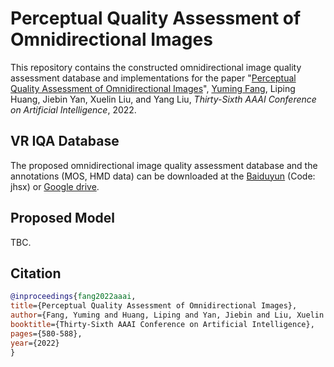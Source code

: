 # Perceptual Quality Assessment of Omnidirectional Images

This repository contains the constructed omnidirectional image quality assessment database and implementations for the paper "[Perceptual Quality Assessment of Omnidirectional Images](https://aaai-2022.virtualchair.net/poster_aaai4008)", [Yuming Fang](http://sim.jxufe.cn/JDMKL/ymfang.html), Liping Huang, Jiebin Yan, Xuelin Liu, and Yang Liu, *Thirty-Sixth AAAI Conference on Artificial Intelligence*, 2022.

## VR IQA Database
The proposed omnidirectional image quality assessment database and the annotations (MOS, HMD data) can be downloaded at the [Baiduyun](https://pan.baidu.com/s/1DRDeEf3yWRKuzJ7_BT3GjA) (Code: jhsx) or [Google drive](https://drive.google.com/drive/folders/1ro9D6LOhpd-t6f_X0P5Rx5dkgF8fDJPS?usp=sharing).


## Proposed Model
TBC.


## Citation
```bibtex
@inproceedings{fang2022aaai,
title={Perceptual Quality Assessment of Omnidirectional Images},
author={Fang, Yuming and Huang, Liping and Yan, Jiebin and Liu, Xuelin and Liu, Yang},
booktitle={Thirty-Sixth AAAI Conference on Artificial Intelligence},
pages={580-588},
year={2022}
}
